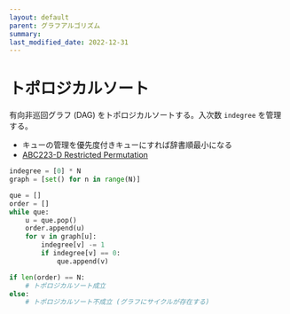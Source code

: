 ```yaml
---
layout: default
parent: グラフアルゴリズム
summary: 
last_modified_date: 2022-12-31
---
```


# トポロジカルソート

有向非巡回グラフ (DAG) をトポロジカルソートする。入次数 `indegree` を管理する。

- キューの管理を優先度付きキューにすれば辞書順最小になる
- [ABC223-D Restricted Permutation](https://atcoder.jp/contests/abc223/tasks/abc223_d)

```python
indegree = [0] * N
graph = [set() for n in range(N)]

que = []
order = []
while que:
    u = que.pop()
    order.append(u)
    for v in graph[u]:
        indegree[v] -= 1
        if indegree[v] == 0:
            que.append(v)

if len(order) == N:
    # トポロジカルソート成立
else:
    # トポロジカルソート不成立 (グラフにサイクルが存在する)
```